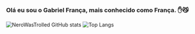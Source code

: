 ### Olá eu sou o Gabriel França, mais conhecido como França. ✋😼

![NeroWasTrolled GitHub stats](https://github-readme-stats.vercel.app/api?username=NeroWasTrolled&show_icons=true&theme=radical)
![Top Langs](https://github-readme-stats.vercel.app/api/top-langs/?username=NeroWasTrolled&layout=compact)
